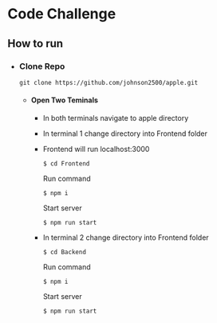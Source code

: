 # Code Challenge

## How to run

  - ### Clone Repo 
    ```
    git clone https://github.com/johnson2500/apple.git
    ```

    - #### Open Two Teminals
      - In both terminals navigate to apple directory
      - In terminal 1 change directory into Frontend folder
      - Frontend will run localhost:3000
        ```
        $ cd Frontend
        ```
        Run command
        ```
        $ npm i
        ```
        Start server
        ```
        $ npm run start
        ```
      
      - In terminal 2 change directory into Frontend folder
          ```
          $ cd Backend
          ```
          Run command
          ```
          $ npm i
          ```
          Start server
          ```
          $ npm run start
          ```